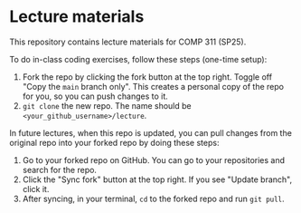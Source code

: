 # Lecture materials

This repository contains lecture materials for COMP 311 (SP25).

To do in-class coding exercises, follow these steps (one-time setup):

1. Fork the repo by clicking the fork button at the top right. Toggle off "Copy the `main` branch only". This creates a personal copy of the repo for you, so you can push changes to it.
2. `git clone` the new repo. The name should be `<your_github_username>/lecture`.

In future lectures, when this repo is updated, you can pull changes from the original repo into your forked repo by doing these steps:

1. Go to your forked repo on GitHub. You can go to your repositories and search for the repo.
2. Click the "Sync fork" button at the top right. If you see "Update branch", click it.
3. After syncing, in your terminal, `cd` to the forked repo and run `git pull`.
